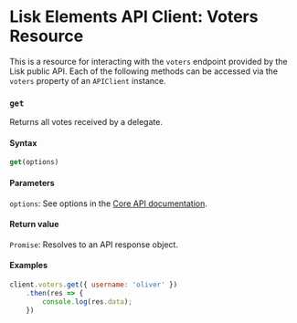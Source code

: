 # Lisk Elements API Client: Voters Resource

This is a resource for interacting with the `voters` endpoint provided by the Lisk public API. Each of the following methods can be accessed via the `voters` property of an `APIClient` instance.

### `get`

Returns all votes received by a delegate.

#### Syntax

```js
get(options)
```

#### Parameters

`options`: See options in the [Core API documentation](/lisk-core/user-guide/api/1-0/1-0.json).

#### Return value

`Promise`: Resolves to an API response object.

#### Examples

```js
client.voters.get({ username: 'oliver' })
    .then(res => {
        console.log(res.data);
    })
```
